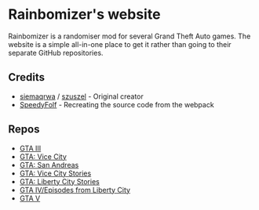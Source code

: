 # Rainbomizer's website

Rainbomizer is a randomiser mod for several Grand Theft Auto games. The website is a simple all-in-one place to get it rather than going to their separate GitHub repositories.

## Credits

- [siemaqrwa](https://github.com/siemaqrwa) / [szuszel](https://github.com/szuszel) - Original creator
- [SpeedyFolf](https://github.com/SpeedyFolf) - Recreating the source code from the webpack

## Repos

- [GTA III](https://github.com/GTAMadman/GTA-III-Rainbomizer)
- [GTA: Vice City](https://github.com/GTAMadman/Vice-City-Rainbomizer)
- [GTA: San Andreas](https://github.com/Parik27/SA.Rainbomizer)
- [GTA: Vice City Stories](https://github.com/Parik27/VCS.Rainbomizer)
- [GTA: Liberty City Stories](https://github.com/Parik27/LCS.Rainbomizer)
- [GTA IV/Episodes from Liberty City](https://github.com/Parik27/IV.EFLC.Rainbomizer)
- [GTA V](https://github.com/Parik27/V.Rainbomizer)
